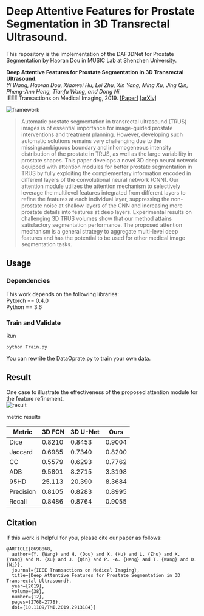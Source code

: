 # Deep Attentive Features for Prostate Segmentation in 3D Transrectal Ultrasound. 
This repository is the implementation of the DAF3DNet for Prostate Segmentation by Haoran Dou in MUSIC Lab at Shenzhen University.  

**Deep Attentive Features for Prostate Segmentation in 3D Transrectal Ultrasound.**   
*Yi Wang, Haoran Dou, Xiaowei Hu, Lei Zhu, Xin Yang, Ming Xu, Jing Qin, Pheng-Ann Heng, Tianfu Wang, and Dong Ni.*     
IEEE Transactions on Medical Imaging, 2019. [[Paper]](https://ieeexplore.ieee.org/document/8698868) [[arXiv]](https://arxiv.org/abs/1907.01743)
  
![framework](img/framework.png)  

> Automatic prostate segmentation in transrectal ultrasound (TRUS) images is of essential importance for image-guided prostate interventions and treatment planning. However, developing such automatic solutions remains very challenging due to the missing/ambiguous boundary and inhomogeneous intensity distribution of the prostate in TRUS, as well as the large variability in prostate shapes. This paper develops a novel 3D deep neural network equipped with attention modules for better prostate segmentation in TRUS by fully exploiting the complementary information encoded in different layers of the convolutional neural network (CNN). Our attention module utilizes the attention mechanism to selectively leverage the multilevel features integrated from different layers to refine the features at each individual layer, suppressing the non-prostate noise at shallow layers of the CNN and increasing more prostate details into features at deep layers. Experimental results on challenging 3D TRUS volumes show that our method attains satisfactory segmentation performance. The proposed attention mechanism is a general strategy to aggregate multi-level deep features and has the potential to be used for other medical image segmentation tasks.

## Usage  
### Dependencies  
This work depends on the following libraries:  
Pytorch == 0.4.0  
Python == 3.6  

### Train and Validate
Run  
```
python Train.py
```
You can rewrite the DataOprate.py to train your own data.

## Result
One case to illustrate the effectiveness of the proposed attention module for the feature refinement.  
![result](img/attentionresult.png)    

metric results  
  
| Metric    | 3D FCN | 3D U-Net | Ours   |
| ------    | ------ | ------   | ------ |
| Dice      | 0.8210 | 0.8453   | 0.9004 |
| Jaccard   | 0.6985 | 0.7340   | 0.8200 |
| CC        | 0.5579 | 0.6293   | 0.7762 |
| ADB       | 9.5801 | 8.2715   | 3.3198 |
| 95HD      | 25.113 | 20.390   | 8.3684 |
| Precision | 0.8105 | 0.8283   | 0.8995 |
| Recall    | 0.8486 | 0.8764   | 0.9055 |
  
## Citation  
If this work is helpful for you, please cite our paper as follows:   
```
@ARTICLE{8698868,
  author={Y. {Wang} and H. {Dou} and X. {Hu} and L. {Zhu} and X. {Yang} and M. {Xu} and J. {Qin} and P. -A. {Heng} and T. {Wang} and D. {Ni}},
  journal={IEEE Transactions on Medical Imaging}, 
  title={Deep Attentive Features for Prostate Segmentation in 3D Transrectal Ultrasound}, 
  year={2019},
  volume={38},
  number={12},
  pages={2768-2778},
  doi={10.1109/TMI.2019.2913184}}
```
